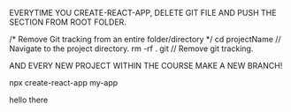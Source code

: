 EVERYTIME YOU CREATE-REACT-APP, DELETE GIT FILE AND PUSH THE SECTION FROM ROOT FOLDER. 

/* Remove Git tracking from an entire folder/directory */
cd projectName // Navigate to the project directory.
rm -rf . git // Remove git tracking.


AND EVERY NEW PROJECT WITHIN THE COURSE MAKE A NEW BRANCH! 

npx create-react-app my-app

hello there